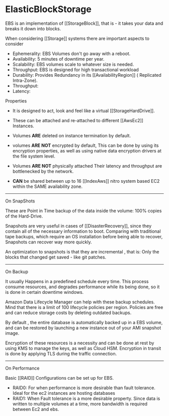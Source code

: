 # ElasticBlockStorage

EBS is an implementation of \[\[StorageBlock]], that is - it takes your data and breaks it down into blocks.

When considering \[\[Storage]] systems there are important aspects to consider

- Ephemerality: EBS Volumes don't go away with a reboot.
- Availability: 5 minutes of downtime per year.
- Scalability: EBS volumes scale to whatever size is needed.
- Throughput: EBS is designed for high transactional workload
- Durability: Provides Redundancy in its \[\[AvailabilityRegion]] ( Replicated Intra-Zone).
- Throughput:
- Latency:

Properties

- It is designed to act, look and feel like a virtual \[\[StorageHardDrive]].

- These can be attached and re-attached to different \[\[AwsEc2]] Instances.

- Volumes **ARE** deleted on instance termination by default.

- volumes **ARE NOT** encrypted by default,
  This can be done by using its encryption properties, as well as using native data encryption drivers at the file system level.

- Volumes **ARE NOT** physically attached
  Their latency and throughput are bottlenecked by the network.

- **CAN** be shared between up to 16 \[\[IndexAws]] nitro system based EC2 within the SAME availability zone.

___

On SnapShots

These are Point in Time backup of the data inside the volume: 100% copies of the Hard-Drive.

Snapshots are very useful in cases of \[\[DisasterRecovery]], since they contain all of the necessary information to boot. Comparing with traditional tape backups, which require an OS installation before being able to recover, Snapshots can recover way more quickly.

An optimization to snapshots is that they are incremental , that is: Only the blocks that changed get saved - like git patches.

___

On Backup

It usually Happens in a predefined schedule every time. This process consume resources, and degrades performance while its being done, so it is done in certain downtime windows.

Amazon Data Lifecycle Manager can help with these backup schedules. Mind that there is a limit of 100 lifecycle policies per region. Policies are free and can reduce storage costs by deleting outdated backups.

By default , the entire database is automatically backed up in a EBS volume, and can be restored by launching a new instance out of your AMI snapshot image.

Encryption of these resources is a necessity and can be done at rest by using KMS to manage the keys, as well as Cloud HSM.
Encryption in transit is done by applying TLS during the traffic connection.

___

On Performance

Basic \[\[RAID]] Configurations can be set up for EBS.

- RAID0: For when performance is more desirable than fault tolerance. Ideal for the ec2 instances are hosting databases
- RAID1: When Fault tolerance is a more desirable property. Since data is written to multiple volumes at a time, more bandwidth is required between Ec2 and ebs.
